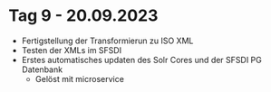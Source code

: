 # Tag 9 - 20.09.2023
- Fertigstellung der Transformierun zu ISO XML
- Testen der XMLs im SFSDI
- Erstes automatisches updaten des Solr Cores und der SFSDI PG Datenbank
  - Gelöst mit microservice